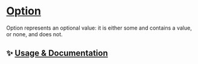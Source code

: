# [Option](https://tscommon.github.io/monorepo/packages/option)

Option represents an optional value: it is either some and contains a value, or none, and does not.

## ✨ [Usage & Documentation](https://tscommon.github.io/monorepo/packages/option)
